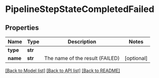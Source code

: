 # PipelineStepStateCompletedFailed

## Properties
Name | Type | Description | Notes
------------ | ------------- | ------------- | -------------
**type** | **str** |  | 
**name** | **str** | The name of the result (FAILED) | [optional] 

[[Back to Model list]](../README.md#documentation-for-models) [[Back to API list]](../README.md#documentation-for-api-endpoints) [[Back to README]](../README.md)


